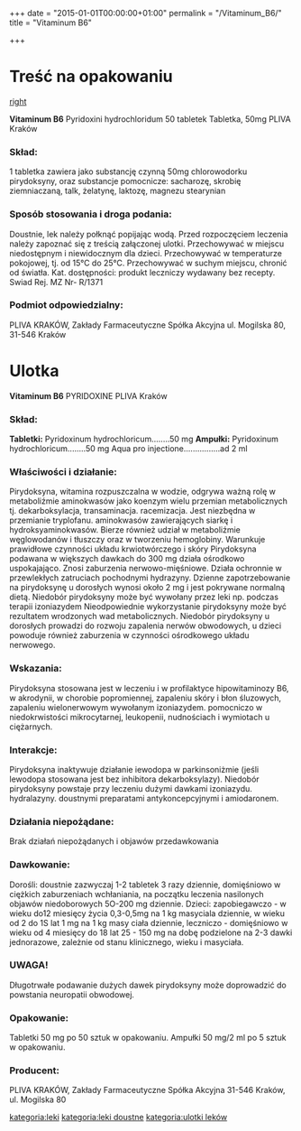 +++
date = "2015-01-01T00:00:00+01:00"
permalink = "/Vitaminum_B6/"
title = "Vitaminum B6"

+++

Treść na opakowaniu
===================

[right](/Grafika:Vitaminum_B6.jpg "wikilink")

**Vitaminum B6**
Pyridoxini hydrochloridum
50 tabletek
Tabletka, 50mg
PLIVA Kraków

### Skład:

1 tabletka zawiera jako substancję czynną 50mg chlorowodorku pirydoksyny, oraz substancje pomocnicze: sacharozę, skrobię ziemniaczaną, talk, żelatynę, laktozę, magnezu stearynian

### Sposób stosowania i droga podania:

Doustnie, lek należy połknąć popijając wodą.
Przed rozpoczęciem leczenia należy zapoznać się z treścią załączonej ulotki.
Przechowywać w miejscu niedostępnym i niewidocznym dla dzieci.
Przechowywać w temperaturze pokojowej, tj. od 15°C do 25°C.
Przechowywać w suchym miejscu, chronić od światła.
Kat. dostępności:
produkt leczniczy wydawany bez recepty.
Swiad Rej. MZ Nr- R/1371

### Podmiot odpowiedzialny:

PLIVA KRAKÓW,
Zakłady Farmaceutyczne Spółka Akcyjna
ul. Mogilska 80, 31-546 Kraków

Ulotka
======

**Vitaminum B6**
PYRIDOXINE
PLIVA Kraków

### Skład:

**Tabletki:**
Pyridoxinum hydrochloricum........50 mg
**Ampułki:**
Pyridoxinum hydrochloricum........50 mg
Aqua pro injectione................ad 2 ml

### Właściwości i działanie:

Pirydoksyna, witamina rozpuszczalna w wodzie, odgrywa ważną rolę w metaboliźmie aminokwasów jako koenzym wielu przemian metabolicznych tj. dekarboksylacja, transaminacja. racemizacja. Jest niezbędna w przemianie tryplofanu. aminokwasów zawierających siarkę i hydroksyaminokwasów. Bierze również udział w metaboliźmie węglowodanów i tłuszczy oraz w tworzeniu hemoglobiny. Warunkuje prawidłowe czynności układu krwiotwórczego i skóry Pirydoksyna podawana w większych dawkach do 300 mg działa ośrodkowo uspokajająco. Znosi zaburzenia nerwowo-mięśniowe. Działa ochronnie w przewlekłych zatruciach pochodnymi hydrazyny. Dzienne zapotrzebowanie na pirydoksynę u dorosłych wynosi około 2 mg i jest pokrywane normalną dietą. Niedobór pirydoksyny może być wywołany przez leki np. podczas terapii izoniazydem Nieodpowiednie wykorzystanie pirydoksyny może być rezultatem wrodzonych wad metabolicznych. Niedobór pirydoksyny u dorosłych prowadzi do rozwoju zapalenia nerwów obwodowych, u dzieci powoduje również zaburzenia w czynności ośrodkowego układu nerwowego.

### Wskazania:

Pirydoksyna stosowana jest w leczeniu i w profilaktyce hipowitaminozy B6, w akrodynii, w chorobie popromiennej, zapaleniu skóry i błon śluzowych, zapaleniu wielonerwowym wywołanym izoniazydem. pomocniczo w niedokrwistości mikrocytarnej, leukopenii, nudnościach i wymiotach u ciężarnych.

### Interakcje:

Pirydoksyna inaktywuje działanie iewodopa w parkinsoniżmie (jeśli lewodopa stosowana jest bez inhibitora dekarboksylazy). Niedobór pirydoksyny powstaje przy leczeniu dużymi dawkami izoniazydu. hydralazyny. doustnymi preparatami antykoncepcyjnymi i amiodaronem.

### Działania niepożądane:

Brak działań niepożądanych i objawów przedawkowania

### Dawkowanie:

Dorośli: doustnie zazwyczaj 1-2 tabletek 3 razy dziennie, domięśniowo w ciężkich zaburzeniach wchłaniania, na początku leczenia nasilonych objawów niedoborowych 5O-200 mg dziennie. Dzieci: zapobiegawczo - w wieku do12 miesięcy życia 0,3-0,5mg na 1 kg masyciala dziennie, w wieku od 2 do 1S lat 1 mg na 1 kg masy ciała dziennie, leczniczo - domięśniowo w wieku od 4 miesięcy do 18 lat 25 - 150 mg na dobę podzielone na 2-3 dawki jednorazowe, zależnie od stanu klinicznego, wieku i masyciała.

### UWAGA!

Długotrwałe podawanie dużych dawek pirydoksyny może doprowadzić do powstania neuropatii obwodowej.

### Opakowanie:

Tabletki 50 mg po 50 sztuk w opakowaniu. Ampułki 50 mg/2 ml po 5 sztuk w opakowaniu.

### Producent:

PLIVA KRAKÓW,
Zakłady Farmaceutyczne Spółka Akcyjna
31-546 Kraków, ul. Mogilska 80

[kategoria:leki](/atopedia/kategoria:leki "wikilink") [kategoria:leki doustne](/atopedia/kategoria:leki_doustne "wikilink") [kategoria:ulotki leków](/atopedia/kategoria:ulotki_leków "wikilink")